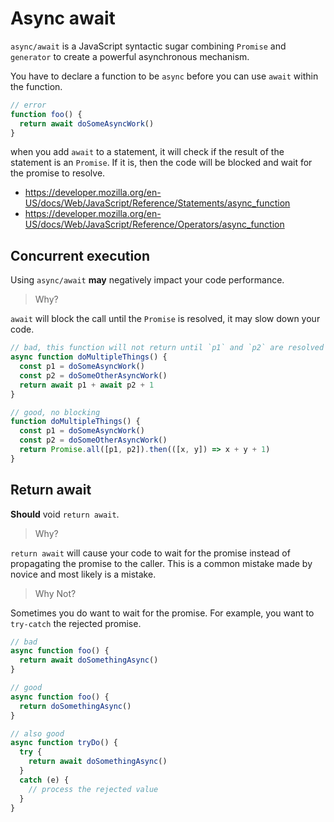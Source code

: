 # Async await

`async/await` is a JavaScript syntactic sugar combining `Promise` and `generator` to create a powerful asynchronous mechanism.

You have to declare a function to be `async` before you can use `await` within the function.

```ts
// error
function foo() {
  return await doSomeAsyncWork()
}
```

when you add `await` to a statement, it will check if the result of the statement is an `Promise`.
If it is, then the code will be blocked and wait for the promise to resolve.

- <https://developer.mozilla.org/en-US/docs/Web/JavaScript/Reference/Statements/async_function>
- <https://developer.mozilla.org/en-US/docs/Web/JavaScript/Reference/Operators/async_function>

## Concurrent execution

Using `async/await` **may** negatively impact your code performance.

> Why?

`await` will block the call until the `Promise` is resolved,
it may slow down your code.

```ts
// bad, this function will not return until `p1` and `p2` are resolved
async function doMultipleThings() {
  const p1 = doSomeAsyncWork()
  const p2 = doSomeOtherAsyncWork()
  return await p1 + await p2 + 1
}

// good, no blocking
function doMultipleThings() {
  const p1 = doSomeAsyncWork()
  const p2 = doSomeOtherAsyncWork()
  return Promise.all([p1, p2]).then(([x, y]) => x + y + 1)
}
```

## Return await

**Should** void `return await`.

> Why?

`return await` will cause your code to wait for the promise instead of propagating the promise to the caller.
This is a common mistake made by novice and most likely is a mistake.

> Why Not?

Sometimes you do want to wait for the promise.
For example, you want to `try-catch` the rejected promise.

```ts
// bad
async function foo() {
  return await doSomethingAsync()
}

// good
async function foo() {
  return doSomethingAsync()
}

// also good
async function tryDo() {
  try {
    return await doSomethingAsync()
  }
  catch (e) {
    // process the rejected value
  }
}
```
